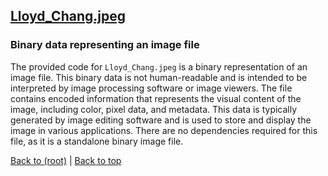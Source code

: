 ## [Lloyd_Chang.jpeg](Lloyd_Chang.jpeg)

### Binary data representing an image file
The provided code for `Lloyd_Chang.jpeg` is a binary representation of an image file. This binary data is not human-readable and is intended to be interpreted by image processing software or image viewers. The file contains encoded information that represents the visual content of the image, including color, pixel data, and metadata. This data is typically generated by image editing software and is used to store and display the image in various applications. There are no dependencies required for this file, as it is a standalone binary image file.

[Back to (root)](#root) | [Back to top](#table-of-contents)

